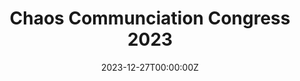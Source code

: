 ---
title: Chaos Communciation Congress 2023

event: Chaos Communication Congress
event_url: https://events.ccc.de/congress/2023/infos/startpage.html

summary: In December, I attended the Chaos Communication Congress 2023. It was my first time at a CCC and I am amazed by the community and the talks. I also got new insights into interesting job opportunities and attended workshops on security, privacy and penetration testing.

date: '2023-12-27T00:00:00Z'
date_end: '2023-12-30T00:00:00Z'
all_day: true

tags: [Security]

links:
url_code: ''
url_pdf: ''
url_slides: ''
url_video: ''
---